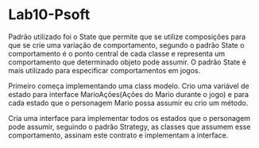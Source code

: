 # Lab10-Psoft

Padrão utilizado foi o State que permite que se utilize composições para que se crie uma variação de comportamento, segundo o padrão State o comportamento é o ponto central de cada classe e representa um comportamento que determinado objeto pode assumir. O padrão State é mais utilizado para especificar comportamentos em jogos.

Primeiro começa implementando uma class modelo. Crio uma variável de estado para interface MarioAções(Ações do Mario durante o jogo) e para cada estado que o personagem Mario possa assumir eu crio um método.

Cria uma interface para implementar todos os estados que o personagem pode assumir, seguindo o padrão Strategy, as classes que assumem esse comportamento, assinam este contrato e implementam a interface.
